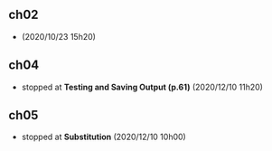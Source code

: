 ## ch02
- (2020/10/23 15h20) 


## ch04
- stopped at **Testing and Saving Output (p.61)** (2020/12/10 11h20)

## ch05
- stopped at **Substitution** (2020/12/10 10h00)
